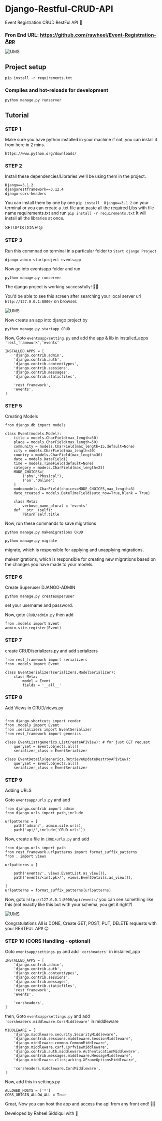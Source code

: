 # Django-Restful-CRUD-API
Event Registration CRUD RestFul API 👾
### Fron End URL: https://github.com/rawheel/Event-Registration-App

<img src="https://miro.medium.com/max/1950/1*25Le7KoMK_z6BIaM8x74RA.png" alt="UMS">

## Project setup
```
pip install -r requirements.txt
```

### Compiles and hot-reloads for development
```
python manage.py runserver
```

## Tutorial
### STEP 1
Make sure you have python installed in your machine if not, you can install it from here in 2 mins. 
```
https://www.python.org/downloads/
```
### STEP 2
Install these dependencies/Libraries we'll be using them in the project.
```
Django==3.1.2
djangorestframework==3.12.4
django-cors-headers
```
You can install them by one by one ``` pip install  Django==3.1.2 ``` on your terminal or you can create a .txt file and paste all the required Libs with file name requirements.txt and run ``` pip install -r requirements.txt ``` It will install all the libraries at once.

SETUP IS DONE!😃

### STEP 3
Run this commnad on terminal in a particular folder to ``` Start django Project ```
```
django-admin startproject eventsapp
```
Now go into eventsapp folder and run
```
python manage.py runserver
```
The django project is working successfully! 🤞🏼

You'd be able to see this screen after searching your local server url ``` http://127.0.0.1:8000/ ``` on browser. 

<img src="https://d2gdtie5ivbdow.cloudfront.net/articles/quickstart-django/django_successful_install.png" alt="UMS">

Now create an app into django project by
```
python manage.py startapp CRUD
``` 

Now, Goto ``` eventsapp/setting.py ``` and add the app & lib in installed_apps ``` 'rest_framework','events' ```

```
INSTALLED_APPS = [
    'django.contrib.admin',
    'django.contrib.auth',
    'django.contrib.contenttypes',
    'django.contrib.sessions',
    'django.contrib.messages',
    'django.contrib.staticfiles',
    
    'rest_framework',
    'events',
]
```

### STEP 5

Creating Models

```
from django.db import models

class Event(models.Model):
    title = models.CharField(max_length=50)
    place = models.CharField(max_length=50)
    community = models.CharField(max_length=15,default=None)
    city = models.CharField(max_length=30)
    country = models.CharField(max_length=30)
    date = models.DateField()
    time = models.TimeField(default=None)
    category = models.CharField(max_length=25)
    MODE_CHOICES=[
        ('phy',"Physical"),
        ('on',"Online")
    ]
    mode=models.CharField(choices=MODE_CHOICES,max_length=3)
    date_created = models.DateTimeField(auto_now=True,blank = True)

    class Meta:
        verbose_name_plural = 'events'
    def __str__(self):
        return self.title
```

Now, run these commands to save migrations

```
python manage.py makemigrations CRUD
```
```
python manage.py migrate
```

migrate, which is responsible for applying and unapplying migrations.

makemigrations, which is responsible for creating new migrations based on the changes you have made to your models.


### STEP 6
Create Superuser DJANGO-ADMIN
```
python manage.py createsuperuser
```
set your username and password.

Now, goto ``` CRUD/admin.py ``` then add

```
from .models import Event
admin.site.register(Event)
```

### STEP 7
create CRUD/serializers.py and add serializers
```
from rest_framework import serializers
from .models import Event

class EventSerializer(serializers.ModelSerializer):
    class Meta:
        model = Event
        fields = '__all__'
```

### STEP 8
Add Views in CRUD/views.py
```
  
from django.shortcuts import render
from .models import Event
from .serializers import EventSerializer
from rest_framework import generics

class EventList(generics.ListCreateAPIView): # for just GET request
    queryset = Event.objects.all()
    serializer_class = EventSerializer

class EventDetails(generics.RetrieveUpdateDestroyAPIView):
    queryset = Event.objects.all()
    serializer_class = EventSerializer
```

### STEP 9
Adding URLS

Goto ``` eventsapp/urls.py ``` and add
```
from django.contrib import admin
from django.urls import path,include

urlpatterns = [
    path('admin/', admin.site.urls),
    path('api/',include('CRUD.urls'))
```

Now, create a file in ``` CRUD/urls.py ``` and add
```
from django.urls import path
from rest_framework.urlpatterns import format_suffix_patterns
from . import views

urlpatterns = [

    path('events/', views.EventList.as_view()),
    path('events/<int:pk>/', views.EventDetails.as_view()),
   
]
urlpatterns = format_suffix_patterns(urlpatterns)
```
Now, goto ``` http://127.0.0.1:8000/api/events/ ``` you can see something like this (not exactly like this but with your schema, you get it right?)

<img src="https://learndjango.com/static/images/tutorials/official_drf_tutorial_beginners_guide/hyperlink_snippet.png" alt="UMS">


Congratulations All is DONE, Create GET, POST, PUT, DELETE requests with your RESTFUL API! 😍

### STEP 10 (CORS Handling - optional)

Goto ``` eventsapp/settings.py ``` and add ``` 'corsheaders' ``` in installed_app
```
INSTALLED_APPS = [
    'django.contrib.admin',
    'django.contrib.auth',
    'django.contrib.contenttypes',
    'django.contrib.sessions',
    'django.contrib.messages',
    'django.contrib.staticfiles',
    'rest_framework',
    'events',
    
    'corsheaders',
]
```
then,
Goto ``` eventsapp/settings.py ``` and add ``` 'corsheaders.middleware.CorsMiddleware' ``` in middleware

```
MIDDLEWARE = [
    'django.middleware.security.SecurityMiddleware',
    'django.contrib.sessions.middleware.SessionMiddleware',
    'django.middleware.common.CommonMiddleware',
    'django.middleware.csrf.CsrfViewMiddleware',
    'django.contrib.auth.middleware.AuthenticationMiddleware',
    'django.contrib.messages.middleware.MessageMiddleware',
    'django.middleware.clickjacking.XFrameOptionsMiddleware',
    
    'corsheaders.middleware.CorsMiddleware', 
]
```
Now, add this in settings.py
```
ALLOWED_HOSTS = ['*']
CORS_ORIGIN_ALLOW_ALL = True
```

Great, Now you can host the app and access the api from any front end! 👨‍💻 


Developed by Raheel Siddiqui with 💚
